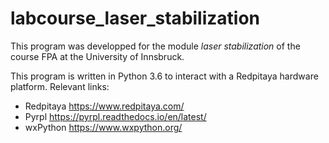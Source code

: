 # labcourse_laser_stabilization

This program was developped for the module *laser stabilization*  of the course FPA at the University of Innsbruck.

This program is written in Python 3.6 to interact with a Redpitaya hardware platform. Relevant links:

- Redpitaya <https://www.redpitaya.com/>
- Pyrpl <https://pyrpl.readthedocs.io/en/latest/>
- wxPython <https://www.wxpython.org/>
